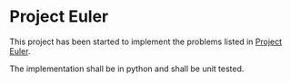 # Project Euler

This project has been started to implement the problems listed in [Project Euler](https://projecteuler.net/archives).

The implementation shall be in python and shall be unit tested.
